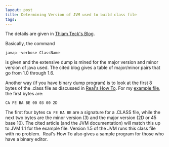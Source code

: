 ```yaml
---
layout: post
title: Determining Version of JVM used to build class file
tags: 
---
```

The details are given in [Thiam Teck's Blog][1].

Basically, the command

    javap -verbose ClassName

is given and the extensive dump is mined for the major version and minor
version of java used. The cited blog gives a table of major/minor pairs that
go from 1.0 through 1.6.

Another way (if you have binary dump program) is to look at the first 8 bytes
of the .class file as discussed in [Real's How To][2]. For my [example
file][3], the first bytes are:

    CA FE BA BE 00 03 00 2D

The first four bytes `CA FE BA BE` are a signature for a .CLASS file, while
the next two bytes are the minor version (3) and the major version (2D or 45
base 10). The cited article (and the JVM documentation) will match this up to
JVM 1.1 for the example file. Version 1.5 of the JVM runs this class file with
no problem.  Real's How To also gives a sample program for those who have a
binary editor.

[1]: http://thiamteck.blogspot.com/2007/11/determine-java-class-file-version.html
[2]: http://www.rgagnon.com/javadetails/java-0544.html
[3]: http://www-ece.eng.uab.edu/DGreen/java_ex/SimpleClient/SClient0.class
